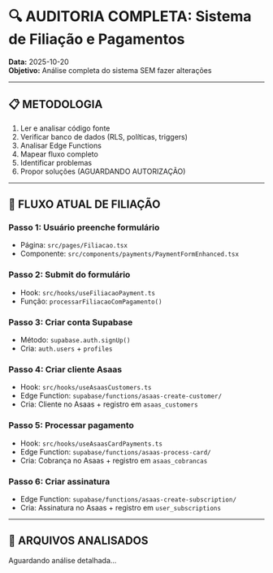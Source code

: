 # 🔍 AUDITORIA COMPLETA: Sistema de Filiação e Pagamentos

**Data:** 2025-10-20  
**Objetivo:** Análise completa do sistema SEM fazer alterações

---

## 📋 METODOLOGIA

1. Ler e analisar código fonte
2. Verificar banco de dados (RLS, políticas, triggers)
3. Analisar Edge Functions
4. Mapear fluxo completo
5. Identificar problemas
6. Propor soluções (AGUARDANDO AUTORIZAÇÃO)

---

## 🔄 FLUXO ATUAL DE FILIAÇÃO

### Passo 1: Usuário preenche formulário
- Página: `src/pages/Filiacao.tsx`
- Componente: `src/components/payments/PaymentFormEnhanced.tsx`

### Passo 2: Submit do formulário
- Hook: `src/hooks/useFiliacaoPayment.ts`
- Função: `processarFiliacaoComPagamento()`

### Passo 3: Criar conta Supabase
- Método: `supabase.auth.signUp()`
- Cria: `auth.users` + `profiles`

### Passo 4: Criar cliente Asaas
- Hook: `src/hooks/useAsaasCustomers.ts`
- Edge Function: `supabase/functions/asaas-create-customer/`
- Cria: Cliente no Asaas + registro em `asaas_customers`

### Passo 5: Processar pagamento
- Hook: `src/hooks/useAsaasCardPayments.ts`
- Edge Function: `supabase/functions/asaas-process-card/`
- Cria: Cobrança no Asaas + registro em `asaas_cobrancas`

### Passo 6: Criar assinatura
- Edge Function: `supabase/functions/asaas-create-subscription/`
- Cria: Assinatura no Asaas + registro em `user_subscriptions`

---

## 📂 ARQUIVOS ANALISADOS

Aguardando análise detalhada...

